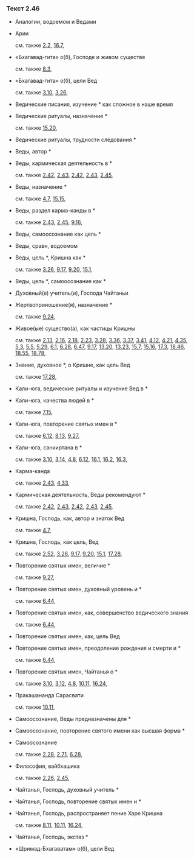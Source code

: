 ### Текст 2.46
	
- Аналогии, водоемом и Ведами

	
- Арии

	см. также  [2.2](../02/0202.md),  [16.7](../16/1607.md), 
	
- «Бхагавад-гита» о(б), Господе и живом существе

	см. также  [8.3](../08/0803.md), 
	
- «Бхагавад-гита» о(б), цели Вед

	см. также  [3.10](../03/0310.md),  [3.26](../03/0326.md), 
	
- Ведические писания, изучение * как сложное в наше время

	
- Ведические ритуалы, назначение *

	см. также  [15.20](../15/1520.md), 
	
- Ведические ритуалы, трудности следования *

	
- Веды, автор *

	
- Веды, кармическая деятельность в *

	см. также  [2.42](../02/0242.md),  [2.43](../02/0243.md),  [2.42](../02/0242.md),  [2.43](../02/0243.md),  [2.45](../02/0245.md), 
	
- Веды, назначение *

	см. также  [4.7](../04/0407.md),  [15.15](../15/1515.md), 
	
- Веды, раздел карма-канды в *

	см. также  [2.43](../02/0243.md),  [2.45](../02/0245.md),  [9.16](../09/0916.md), 
	
- Веды, самоосознание как цель *

	
- Веды, сравн, водоемом

	
- Веды, цель *, Кришна как *

	см. также  [3.26](../03/0326.md),  [9.17](../09/0917.md),  [9.20](../09/0920.md),  [15.1](../15/1501.md), 
	
- Веды, цель *, самоосознание как *

	
- Духовный(е) учитель(и), Господа Чайтаньи

	
- Жертвоприношение(я), назначение *

	см. также  [9.24](../09/0924.md), 
	
- Живое(ые) существо(а), как частицы Кришны

	см. также  [2.13](../02/0213.md),  [2.16](../02/0216.md),  [2.18](../02/0218.md),  [2.23](../02/0223.md),  [3.28](../03/0328.md),  [3.36](../03/0336.md),  [3.37](../03/0337.md),  [3.41](../03/0341.md),  [4.12](../04/0412.md),  [4.21](../04/0421.md),  [4.35](../04/0435.md),  [5.3](../05/0503.md),  [5.5](../05/0505.md),  [5.29](../05/0529.md),  [6.1](../06/0601.md),  [6.28](../06/0628.md),  [6.47](../06/0647.md),  [9.17](../09/0917.md),  [13.20](../13/1320.md),  [13.23](../13/1323.md),  [15.7](../15/1507.md),  [15.16](../15/1516.md),  [17.3](../17/1703.md),  [18.46](../18/1846.md),  [18.55](../18/1855.md),  [18.78](../18/1878.md), 
	
- Знание, духовное *, о Кришне, как цель Вед

	см. также  [17.28](../17/1728.md), 
	
- Кали-юга, ведические ритуалы и изучение Вед в *

	
- Кали-юга, качества людей в *

	см. также  [7.15](../07/0715.md), 
	
- Кали-юга, повторение святых имен в *

	см. также  [6.12](../06/0612.md),  [8.13](../08/0813.md),  [9.27](../09/0927.md), 
	
- Кали-юга, санкиртана в *

	см. также  [3.10](../03/0310.md),  [3.14](../03/0314.md),  [4.8](../04/0408.md),  [6.12](../06/0612.md),  [16.1](../16/1601.md),  [16.2](../16/1602.md),  [16.3](../16/1603.md), 
	
- Карма-канда

	см. также  [2.43](../02/0243.md),  [4.33](../04/0433.md), 
	
- Кармическая деятельность, Веды рекомендуют *

	см. также  [2.42](../02/0242.md),  [2.43](../02/0243.md),  [2.42](../02/0242.md),  [2.43](../02/0243.md),  [2.45](../02/0245.md), 
	
- Кришна, Господь, как, автор и знаток Вед

	см. также  [4.7](../04/0407.md), 
	
- Кришна, Господь, как цель, Вед

	см. также  [2.52](../02/0252.md),  [3.26](../03/0326.md),  [9.17](../09/0917.md),  [9.20](../09/0920.md),  [15.1](../15/1501.md),  [17.28](../17/1728.md), 
	
- Повторение святых имен, величие *

	см. также  [9.27](../09/0927.md), 
	
- Повторение святых имен, духовный уровень и *

	см. также  [6.44](../06/0644.md), 
	
- Повторение святых имен, как, совершенство ведического знания

	см. также  [6.44](../06/0644.md), 
	
- Повторение святых имен, как, цель Вед

	
- Повторение святых имен, преодоление рождения и смерти и *

	см. также  [6.44](../06/0644.md), 
	
- Повторение святых имен, Чайтанья о *

	см. также  [3.10](../03/0310.md),  [3.12](../03/0312.md),  [4.8](../04/0408.md),  [10.11](../10/1011.md),  [16.24](../16/1624.md), 
	
- Пракашананда Сарасвати

	см. также  [10.11](../10/1011.md), 
	
- Самоосознание, Веды предназначены для *

	
- Самоосознание, повторение святого имени как высшая форма *

	
- Самоосознание

	см. также  [2.28](../02/0228.md),  [2.71](../02/0271.md),  [6.28](../06/0628.md), 
	
- Философия, вайбхашика

	см. также  [2.26](../02/0226.md),  [2.45](../02/0245.md), 
	
- Чайтанья, Господь, духовный учитель *

	
- Чайтанья, Господь, повторение святых имен и *

	
- Чайтанья, Господь, распространяет пение Харе Кришна

	см. также  [8.11](../08/0811.md),  [10.11](../10/1011.md),  [16.24](../16/1624.md), 
	
- Чайтанья, Господь, экстаз *

	
- «Шримад-Бхагаватам» о(б), цели Вед


